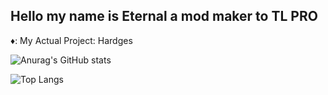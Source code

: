 ## Hello my name is Eternal a mod maker to TL PRO

♦️: My Actual Project: Hardges

![Anurag's GitHub stats](https://github-readme-stats.vercel.app/api?username=01Eternal&show_icons=true&theme=dracula) 

![Top Langs](https://github-readme-stats.vercel.app/api/top-langs/?username=01Eternal&hide_progress=true&theme=dracula&layout=donut)
